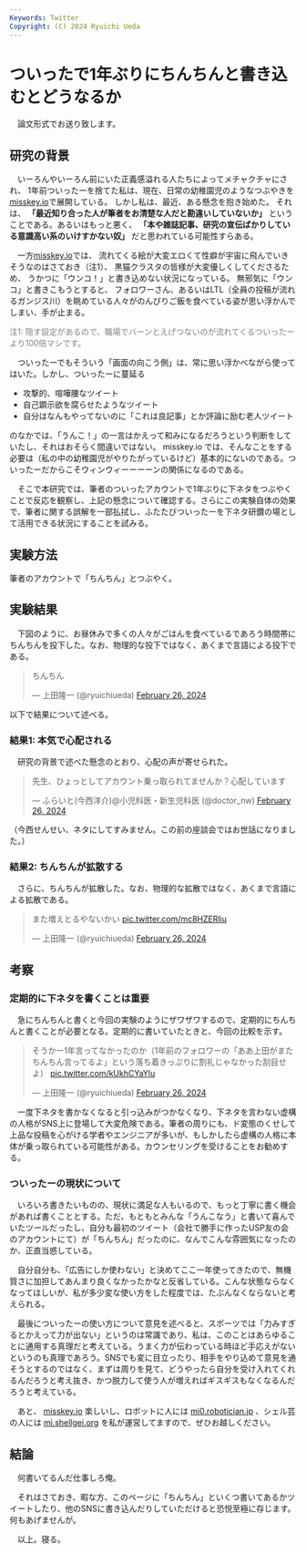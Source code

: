 ```yaml
---
Keywords: Twitter
Copyright: (C) 2024 Ryuichi Ueda
---
```


# ついったで1年ぶりにちんちんと書き込むとどうなるか

　論文形式でお送り致します。

## 研究の背景

　いーろんやいーろん前にいた正義感溢れる人たちによってメチャクチャにされ、
1年前ついったーを捨てた私は、現在、日常の幼稚園児のようなつぶやきを
[misskey.io](https://misskey.io/@ryuichiueda)で展開している。
しかし私は、最近、ある懸念を抱き始めた。
それは、
**「最近知り合った人が筆者をお清楚な人だと勘違いしていないか」**
ということである。あるいはもっと悪く、
**「本や雑誌記事、研究の宣伝ばかりしている意識高い系のいけすかない奴」**
だと思われている可能性すらある。

 　一方[misskey.io](https://misskey.io/)では、
流れてくる絵が大変エロくて性癖が宇宙に飛んでいきそうなのはさておき（注1）、
黒猫クラスタの皆様が大変優しくしてくださるため、
うかつに「ウンコ！」と書き込めない状況になっている。
無邪気に「ウンコ」と書きこもうとすると、
フォロワーさん、あるいはLTL（全員の投稿が流れるガンジス川）を眺めている人々がのんびりご飯を食べている姿が思い浮かんでしまい、手が止まる。

<span style="color:gray">注1: 隠す設定があるので、職場でバーンとえげつないのが流れてくるついったーより100倍マシです。</span>

　ついったーでもそういう「画面の向こう側」は、常に思い浮かべながら使ってはいた。しかし、ついったーに蔓延る

* 攻撃的、喧嘩腰なツイート
* 自己顕示欲を腐らせたようなツイート
* 自分はなんもやってないのに「これは良記事」とか評論に励む老人ツイート

のなかでは、「うんこ！」の一言はかえって和みになるだろうという判断をしていたし、それはおそらく間違いではない。 misskey.io では、そんなことをする必要は（私の中の幼稚園児がやりたがっているけど）基本的にないのである。ついったーだからこそウィンウィーーーーンの関係になるのである。

　そこで本研究では、筆者のついったアカウントで1年ぶりに下ネタをつぶやくことで反応を観察し、上記の懸念について確認する。さらにこの実験自体の効果で、筆者に関する誤解を一部払拭し、ふたたびついったーを下ネタ研鑽の場として活用できる状況にすることを試みる。

## 実験方法

 筆者のアカウントで「ちんちん」とつぶやく。


## 実験結果

　下図のように、お昼休みで多くの人々がごはんを食べているであろう時間帯にちんちんを投下した。なお、物理的な投下ではなく、あくまで言語による投下である。

 <blockquote class="twitter-tweet"><p lang="ja" dir="ltr">ちんちん</p>&mdash; 上田隆一 (@ryuichiueda) <a href="https://twitter.com/ryuichiueda/status/1761957604706939061?ref_src=twsrc%5Etfw">February 26, 2024</a></blockquote> <script async src="https://platform.twitter.com/widgets.js" charset="utf-8"></script>

 以下で結果について述べる。

### 結果1: 本気で心配される

　研究の背景で述べた懸念のとおり、心配の声が寄せられた。

<blockquote class="twitter-tweet"><p lang="ja" dir="ltr">先生、ひょっとしてアカウント乗っ取られてませんか？心配しています</p>&mdash; ふらいと(今西洋介)@小児科医・新生児科医 (@doctor_nw) <a href="https://twitter.com/doctor_nw/status/1761961085807313260?ref_src=twsrc%5Etfw">February 26, 2024</a></blockquote> <script async src="https://platform.twitter.com/widgets.js" charset="utf-8"></script>

（今西せんせい、ネタにしてすみません。この前の座談会ではお世話になりました。）

### 結果2: ちんちんが拡散する

　さらに、ちんちんが拡散した。なお、物理的な拡散ではなく、あくまで言語による拡散である。

<blockquote class="twitter-tweet"><p lang="ja" dir="ltr">また増えとるやないかい <a href="https://t.co/mc8HZERliu">pic.twitter.com/mc8HZERliu</a></p>&mdash; 上田隆一 (@ryuichiueda) <a href="https://twitter.com/ryuichiueda/status/1762115042642989065?ref_src=twsrc%5Etfw">February 26, 2024</a></blockquote> <script async src="https://platform.twitter.com/widgets.js" charset="utf-8"></script>

## 考察

### 定期的に下ネタを書くことは重要

　急にちんちんと書くと今回の実験のようにザワザワするので、定期的にちんちんと書くことが必要となる。定期的に書いていたときと、今回の比較を示す。

<blockquote class="twitter-tweet"><p lang="ja" dir="ltr">そうかー1年言ってなかったのか（1年前のフォロワーの「ああ上田がまたちんちん言ってるよ」という落ち着きっぷりに割礼じゃなかった刮目せよ） <a href="https://t.co/kUkhCYaYlu">pic.twitter.com/kUkhCYaYlu</a></p>&mdash; 上田隆一 (@ryuichiueda) <a href="https://twitter.com/ryuichiueda/status/1762019447970349187?ref_src=twsrc%5Etfw">February 26, 2024</a></blockquote> <script async src="https://platform.twitter.com/widgets.js" charset="utf-8"></script>


　一度下ネタを書かなくなると引っ込みがつかなくなり、下ネタを言わない虚構の人格がSNS上に登場して大変危険である。筆者の周りにも、ド変態のくせして上品な投稿を心がける学者やエンジニアが多いが、もしかしたら虚構の人格に本体が乗っ取られている可能性がある。カウンセリングを受けることをお勧めする。

### ついったーの現状について

　いろいろ書きたいものの、現状に満足な人もいるので、もっと丁寧に書く機会があれば書くこととする。ただ、もともとみんな「うんこなう」と書いて喜んでいたツールだったし、自分も最初のツイート（会社で勝手に作ったUSP友の会のアカウントにて）が「ちんちん」だったのに、なんでこんな雰囲気になったのか、正直当惑している。

　自分自分も、「広告にしか使わない」と決めてここ一年使ってきたので、無機質さに加担してあんまり良くなかったかなと反省している。こんな状態ならなくなってほしいが、私が多少変な使い方をした程度では、たぶんなくならないと考えられる。

　最後についったーの使い方について意見を述べると、スポーツでは「力みすぎるとかえって力が出ない」というのは常識であり、私は、このことはあらゆることに通用する真理だと考えている。うまく力が伝わっている時ほど手応えがないというのも真理であろう。SNSでも変に目立ったり、相手をやり込めて意見を通そうとするのではなく、まずは周りを見て、どうやったら自分を受け入れてくれるんだろうと考え抜き、かつ脱力して使う人が増えればギスギスもなくなるんだろうと考えている。

　あと、 [misskey.io](https://misskey.io) 楽しいし、ロボットに人には [mi0.robotician.jp](https://mi0.robotician.jp) 、シェル芸の人には [mi.shellgei.org](https://mi.shellgei.org) を私が運営してますので、ぜひお越しください。

## 結論

　何書いてるんだ仕事しろ俺。

　それはさておき、暇な方、このページに「ちんちん」といくつ書いてあるかツイートしたり、他のSNSに書き込んだりしていただけると恐悦至極に存じます。何もあげませんが。


　以上。寝る。
